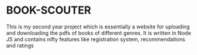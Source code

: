 # BOOK-SCOUTER
This is my second year project which is essentially a website for uploading and downloading the pdfs of books of different genres. It is written in Node JS and contains nifty features like registration system, recommendations and ratings
